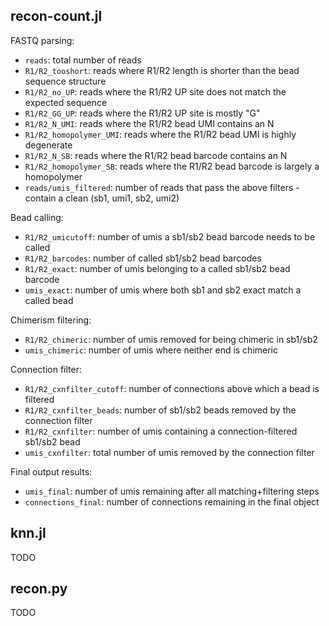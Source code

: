 recon-count.jl
--------------
FASTQ parsing:
* `reads`: total number of reads
* `R1/R2_tooshort`: reads where R1/R2 length is shorter than the bead sequence structure
* `R1/R2_no_UP`: reads where the R1/R2 UP site does not match the expected sequence
* `R1/R2_GG_UP`: reads where the R1/R2 UP site is mostly "G"
* `R1/R2_N_UMI`: reads where the R1/R2 bead UMI contains an N
* `R1/R2_homopolymer_UMI`: reads where the R1/R2 bead UMI is highly degenerate
* `R1/R2_N_SB`: reads where the R1/R2 bead barcode contains an N
* `R1/R2_homopolymer_SB`: reads where the R1/R2 bead barcode is largely a homopolymer
* `reads/umis_filtered`: number of reads that pass the above filters - contain a clean (sb1, umi1, sb2, umi2)

Bead calling:
* `R1/R2_umicutoff`: number of umis a sb1/sb2 bead barcode needs to be called
* `R1/R2_barcodes`: number of called sb1/sb2 bead barcodes
* `R1/R2_exact`: number of umis belonging to a called sb1/sb2 bead barcode
* `umis_exact`: number of umis where both sb1 and sb2 exact match a called bead

Chimerism filtering:
* `R1/R2_chimeric`: number of umis removed for being chimeric in sb1/sb2
* `umis_chimeric`: number of umis where neither end is chimeric

Connection filter:
* `R1/R2_cxnfilter_cutoff`: number of connections above which a bead is filtered
* `R1/R2_cxnfilter_beads`: number of sb1/sb2 beads removed by the connection filter
* `R1/R2_cxnfilter`: number of umis containing a connection-filtered sb1/sb2 bead
* `umis_cxnfilter`: total number of umis removed by the connection filter

Final output results:
* `umis_final`: number of umis remaining after all matching+filtering steps
* `connections_final`: number of connections remaining in the final object

knn.jl
------
TODO

recon.py
--------
TODO
